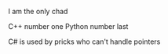I am the only chad

C++ number one Python number last 

C# is used by pricks who can't handle pointers 
